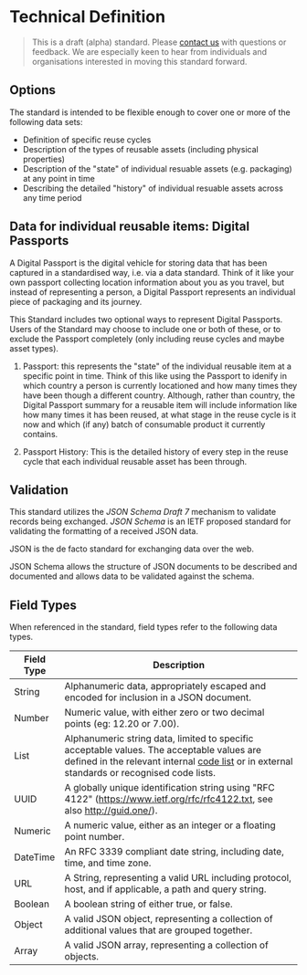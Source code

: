 # Technical Definition

> This is a draft (alpha) standard. Please [contact us](https://reath.id/contact) with questions or feedback. We are especially keen to hear from individuals and organisations interested in moving this standard forward.

## Options

 The standard is intended to be flexible enough to cover one or more of the following data sets:

 - Definition of specific reuse cycles
 - Description of the types of reusable assets (including physical properties)
 - Description of the "state" of individual resuable assets (e.g. packaging) at any point in time
 - Describing the detailed "history" of individual resuable assets across any time period

## Data for individual reusable items: Digital Passports

A Digital Passport is the digital vehicle for storing data that has been captured in a standardised way, i.e. via a data standard. Think of it like your own passport collecting location information about you as you travel, but instead of representing a person, a Digital Passport represents an individual piece of packaging and its journey.

This Standard includes two optional ways to represent Digital Passports. Users of the Standard may choose to include one or both of these, or to exclude the Passport completely (only including reuse cycles and maybe asset types).

1. Passport: this represents the "state" of the individual reusable item at a specific point in time. Think of this like using the Passport to idenify in which country a person is currently locationed and how many times they have been though a different country. Although, rather than country, the Digital Passport summary for a reusable item will include information like how many times it has been reused, at what stage in the reuse cycle is it now and which (if any) batch of consumable product it currently contains.

1. Passport History: This is the detailed history of every step in the reuse cycle that each individual reusable asset has been through.

## Validation

This standard utilizes the *JSON Schema Draft 7* mechanism to validate records being exchanged. *JSON Schema* is an IETF proposed standard for validating the formatting of a received JSON data.

JSON is the de facto standard for exchanging data over the web.

JSON Schema allows the structure of JSON documents to be described and documented and allows data to be validated against the schema. 

## Field Types

When referenced in the standard, field types refer to the following data types.


Field Type | Description
---------- | -----------
|String|Alphanumeric data, appropriately escaped and encoded for inclusion in a JSON document. 
|Number|Numeric value, with either zero or two decimal points (eg: 12.20 or 7.00). 
|List|Alphanumeric string data, limited to specific acceptable values. The acceptable values are defined in the relevant internal [code list](./standard/codelists) or in external standards or recognised code lists.
|UUID|A globally unique identification string using "RFC 4122" (https://www.ietf.org/rfc/rfc4122.txt, see also http://guid.one/).
|Numeric|A numeric value, either as an integer or a  floating point number.
|DateTime|An RFC 3339 compliant date string, including date, time, and time zone.
|URL|A String, representing a valid URL including protocol, host, and if applicable, a path and query string.
|Boolean|A boolean string of either true, or false.
|Object|A valid JSON object, representing a collection of additional values that are grouped together.
|Array|A valid JSON array, representing a collection of objects.


